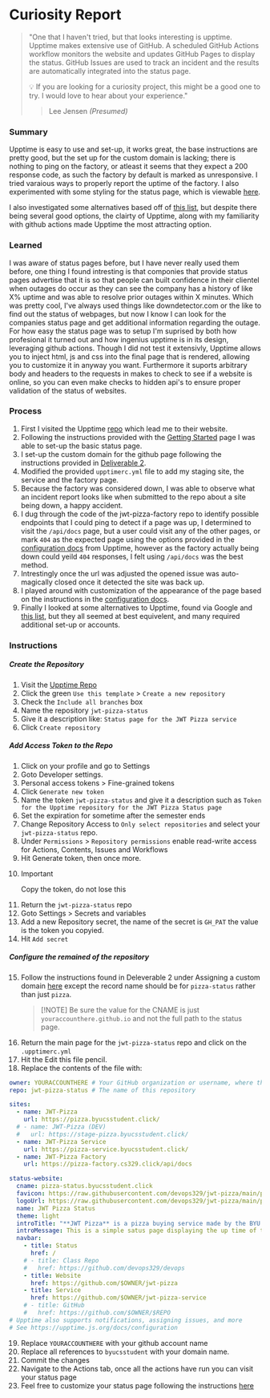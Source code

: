 # Curiosity Report

> "One that I haven't tried, but that looks interesting is upptime. Upptime makes extensive use of GitHub. A scheduled GitHub Actions workflow monitors the website and updates GitHub Pages to display the status. GitHub Issues are used to track an incident and the results are automatically integrated into the status page.
>
> 💡 If you are looking for a curiosity project, this might be a good one to try. I would love to hear about your experience."
>
> > Lee Jensen _(Presumed)_

### Summary

Upptime is easy to use and set-up, it works great, the base instructions are pretty good, but the set up for the custom domain is lacking; there is nothing to ping on the factory, or atleast it seems that they expect a 200 response code, as such the factory by default is marked as unresponsive. I tried varaious ways to properly report the uptime of the factory. I also experimented with some styling for the status page, which is viewable [here](https://pizza-status.evankchase.click).

I also investigated some alternatives based off of [this list](https://github.com/ivbeg/awesome-status-pages), but despite there being several good options, the clairty of Upptime, along with my familiarity with github actions made Upptime the most attracting option.

### Learned

I was aware of status pages before, but I have never really used them before, one thing I found intresting is that componies that provide status pages advertise that it is so that people can built confidence in their clientel when outages do occur as they can see the company has a history of like X% uptime and was able to resolve prior outages within X minutes. Which was pretty cool, I've always used things like downdetector.com or the like to find out the status of webpages, but now I know I can look for the companies status page and get additional information regarding the outage.
For how easy the status page was to setup I'm suprised by both how profesional it turned out and how ingenius upptime is in its design, leveraging github actions. Though I did not test it extensivly, Upptime allows you to inject html, js and css into the final page that is rendered, allowing you to customize it in anyway you want. Furthermore it suports arbitrary body and headers to the requests in makes to check to see if a website is online, so you can even make checks to hidden api's to ensure proper validation of the status of websites.

### Process

1. First I visited the Upptime [repo](https://github.com/upptime/upptime) which lead me to their website.
2. Following the instructions provided with the [Getting Started](https://upptime.js.org/docs/get-started) page I was able to set-up the basic status page.
3. I set-up the custom domain for the github page following the instructions provided in [Deliverable 2](https://github.com/devops329/devops/blob/main/instruction/deliverable2AutomatedDeploy/deliverable2AutomatedDeploy.md#assigning-a-custom-domain).
4. Modified the provided `upptimerc.yml` file to add my staging site, the service and the factory page.
5. Because the factory was considered down, I was able to observe what an incident report looks like when submitted to the repo about a site being down, a happy accident.
6. I dug through the code of the jwt-pizza-factory repo to identify possible endpoints that I could ping to detect if a page was up, I determined to visit the `/api/docs` page, but a user could visit any of the other pages, or mark `404` as the expected page using the options provided in the [configuration docs](https://upptime.js.org/docs/configuration) from Upptime, however as the factory actually being down could yeild `404` responses, I felt using `/api/docs` was the best method.
7. Intrestingly once the url was adjusted the opened issue was auto-magically closed once it detected the site was back up.
8. I played around with customization of the appearance of the page based on the instructions in the [configuration docs](https://upptime.js.org/docs/configuration).
9. Finally I looked at some alternatives to Upptime, found via Google and [this list](https://github.com/ivbeg/awesome-status-pages), but they all seemed at best equivelent, and many required additional set-up or accounts.

### Instructions

##### Create the Repository

1. Visit the [Upptime Repo](https://github.com/upptime/upptime)
2. Click the green `Use this template` > `Create a new repository`
3. Check the `Include all branches` box
4. Name the repository `jwt-pizza-status`
5. Give it a description like: `Status page for the JWT Pizza service`
6. Click `Create repository`

##### Add Access Token to the Repo

1. Click on your profile and go to Settings
2. Goto Developer settings.
3. Personal access tokens > Fine-grained tokens
4. Click `Generate new token`
5. Name the token `jwt-pizza-status` and give it a description such as `Token for the Upptime repository for the JWT Pizza Status page`
6. Set the expiration for sometime after the semester ends
7. Change Repository Access to `Only select repositories` and select your `jwt-pizza-status` repo.
8. Under `Permissions` > `Repository permissions` enable read-write access for Actions, Contents, Issues and Workflows
9. Hit Generate token, then once more.
10. > [!IMPORTANT]
    > Copy the token, do not lose this
11. Return the `jwt-pizza-status` repo
12. Goto Settings > Secrets and variables
13. Add a new Repository secret, the name of the secret is `GH_PAT` the value is the token you copyied.
14. Hit `Add secret`

##### Configure the remained of the repository

15. Follow the instructions found in Deleverable 2 under Assigning a custom domain [here](https://github.com/devops329/devops/blob/main/instruction/deliverable2AutomatedDeploy/deliverable2AutomatedDeploy.md#assigning-a-custom-domain) except the record name should be for `pizza-status` rather than just `pizza`.
    > [!NOTE] Be sure the value for the CNAME is just `youraccounthere.github.io` and not the full path to the status page.
16. Return the main page for the `jwt-pizza-status` repo and click on the `.upptimerc.yml`
17. Hit the Edit this file pencil.
18. Replace the contents of the file with:

```yml
owner: YOURACCOUNTHERE # Your GitHub organization or username, where this repository lives
repo: jwt-pizza-status # The name of this repository

sites:
  - name: JWT-Pizza
    url: https://pizza.byucsstudent.click/
  # - name: JWT-Pizza (DEV)
  #   url: https://stage-pizza.byucsstudent.click/
  - name: JWT-Pizza Service
    url: https://pizza-service.byucsstudent.click/
  - name: JWT-Pizza Factory
    url: https://pizza-factory.cs329.click/api/docs

status-website:
  cname: pizza-status.byucsstudent.click
  favicon: https://raw.githubusercontent.com/devops329/jwt-pizza/main/public/jwt-pizza-icon.png
  logoUrl: https://raw.githubusercontent.com/devops329/jwt-pizza/main/public/jwt-pizza-logo.png
  name: JWT Pizza Status
  theme: light
  introTitle: "**JWT Pizza** is a pizza buying service made by the BYU CS329 team."
  introMessage: This is a simple satus page displaying the up time of the JWT-Pizza service, made using [upptime](https://github.com/upptime/upptime).
  navbar:
    - title: Status
      href: /
    # - title: Class Repo
    #   href: https://github.com/devops329/devops
    - title: Website
      href: https://github.com/$OWNER/jwt-pizza
    - title: Service
      href: https://github.com/$OWNER/jwt-pizza-service
    # - title: GitHub
    #   href: https://github.com/$OWNER/$REPO
# Upptime also supports notifications, assigning issues, and more
# See https://upptime.js.org/docs/configuration
```

19. Replace `YOURACCOUNTHERE` with your github account name
20. Replace all references to `byucsstudent` with your domain name.
21. Commit the changes
22. Navigate to the Actions tab, once all the actions have run you can visit your status page
23. Feel free to customize your status page following the instructions [here](https://upptime.js.org/docs/configuration)
